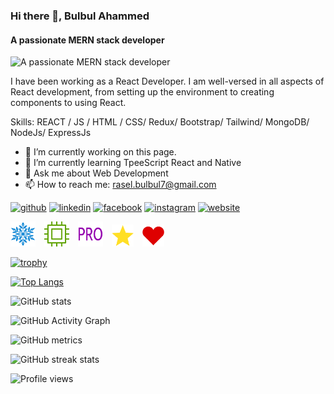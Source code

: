 ### Hi there 👋,  Bulbul Ahammed
#### A passionate MERN stack developer
![A passionate MERN stack developer](https://media-exp1.licdn.com/dms/image/C4D16AQFmSJpviWk2aQ/profile-displaybackgroundimage-shrink_200_800/0/1653837107460?e=1663804800&v=beta&t=jO31W9kuV3huL8ofC3il0jusBMhLMppR43Ep90XMZsQ)

I have been working as a React Developer. I am well-versed in all aspects of React development, from setting up the environment to creating components to using React.

Skills:   REACT / JS / HTML / CSS/ Redux/ Bootstrap/ Tailwind/ MongoDB/ NodeJs/ ExpressJs

- 🔭 I’m currently working on this page. 
- 🌱 I’m currently learning TpeeScript React and Native 
- 💬 Ask me about Web Development 
- 📫 How to reach me: rasel.bulbul7@gmail.com 


[<img src='https://cdn.jsdelivr.net/npm/simple-icons@3.0.1/icons/github.svg' alt='github' height='40'>](https://github.com/bulbul-rasel)  [<img src='https://cdn.jsdelivr.net/npm/simple-icons@3.0.1/icons/linkedin.svg' alt='linkedin' height='40'>](https://www.linkedin.com/in/BulbulAhammed/)  [<img src='https://cdn.jsdelivr.net/npm/simple-icons@3.0.1/icons/facebook.svg' alt='facebook' height='40'>](https://www.facebook.com/BulbulRasel)  [<img src='https://cdn.jsdelivr.net/npm/simple-icons@3.0.1/icons/instagram.svg' alt='instagram' height='40'>](https://www.instagram.com/bulbul__rasel/)  [<img src='https://cdn.jsdelivr.net/npm/simple-icons@3.0.1/icons/icloud.svg' alt='website' height='40'>](https://portfolio-bulbul.netlify.app/)  

<a href='https://archiveprogram.github.com/'><img src='https://raw.githubusercontent.com/acervenky/animated-github-badges/master/assets/acbadge.gif' width='40' height='40'></a> <a href='https://docs.github.com/en/developers'><img src='https://raw.githubusercontent.com/acervenky/animated-github-badges/master/assets/devbadge.gif' width='40' height='40'></a> <a href='https://github.com/pricing'><img src='https://raw.githubusercontent.com/acervenky/animated-github-badges/master/assets/pro.gif' width='40' height='40'></a> <a href='https://stars.github.com/'><img src='https://raw.githubusercontent.com/acervenky/animated-github-badges/master/assets/starbadge.gif' width='35' height='35'></a> <a href='https://docs.github.com/en/github/supporting-the-open-source-community-with-github-sponsors'><img src='https://raw.githubusercontent.com/acervenky/animated-github-badges/master/assets/sponsorbadge.gif' width='35' height='35'></a> 

[![trophy](https://github-profile-trophy.vercel.app/?username=bulbul-rasel)](https://github.com/ryo-ma/github-profile-trophy)

[![Top Langs](https://github-readme-stats.vercel.app/api/top-langs/?username=bulbul-rasel)](https://github.com/anuraghazra/github-readme-stats)

![GitHub stats](https://github-readme-stats.vercel.app/api?username=bulbul-rasel&show_icons=true&count_private=true)  

![GitHub Activity Graph](https://activity-graph.herokuapp.com/graph?username=bulbul-rasel)  

![GitHub metrics](https://metrics.lecoq.io/bulbul-rasel)  

![GitHub streak stats](https://github-readme-streak-stats.herokuapp.com/?user=bulbul-rasel)  

![Profile views](https://gpvc.arturio.dev/bulbul-rasel)  
